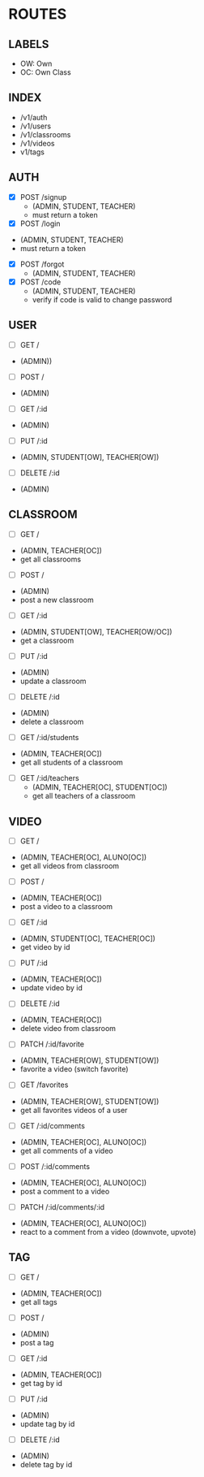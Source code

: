 # ROUTES

## LABELS
- OW: Own
- OC: Own Class

## INDEX
- /v1/auth
- /v1/users
- /v1/classrooms
- /v1/videos
- v1/tags

## AUTH
- [x] POST /signup
  - (ADMIN, STUDENT, TEACHER)
  - must return a token
- [x]  POST /login
  - (ADMIN, STUDENT, TEACHER)
  - must return a token
- [x] POST /forgot
  - (ADMIN, STUDENT, TEACHER)
- [x] POST /code
  - (ADMIN, STUDENT, TEACHER)
  - verify if code is valid to change password
<!-- - [ ] POST /logout
  - (ADMIN, STUDENT, TEACHER)
  - logout user -->
<!-- - [ ] POST /me
  - (ADMIN[OW], STUDENT[OW], TEACHER[OW])
  - must return user data -->

## USER
- [ ]  GET /
  - (ADMIN))
- [ ]  POST /
  - (ADMIN)
- [ ]  GET /:id
  - (ADMIN)
- [ ]  PUT /:id
  - (ADMIN, STUDENT[OW], TEACHER[OW])
- [ ]  DELETE /:id
  - (ADMIN)

## CLASSROOM
- [ ]  GET /
  - (ADMIN, TEACHER[OC])
  - get all classrooms
- [ ]  POST /
  - (ADMIN)
  - post a new classroom
- [ ]  GET /:id
  - (ADMIN, STUDENT[OW], TEACHER[OW/OC])
  - get a classroom
- [ ]  PUT /:id
  - (ADMIN)
  - update a classroom
- [ ]  DELETE /:id
  - (ADMIN)
  - delete a classroom
- [ ]  GET /:id/students
  - (ADMIN, TEACHER[OC])
  - get all students of a classroom
- [ ] GET /:id/teachers
  - (ADMIN, TEACHER[OC], STUDENT[OC])
  - get all teachers of a classroom

## VIDEO
- [ ]  GET /
  - (ADMIN, TEACHER[OC], ALUNO[OC])
  - get all videos from classroom
- [ ]  POST /
  - (ADMIN, TEACHER[OC])
  - post a video to a classroom
- [ ]  GET /:id
  - (ADMIN, STUDENT[OC], TEACHER[OC])
  - get video by id
- [ ]  PUT /:id
  - (ADMIN, TEACHER[OC])
  - update video by id
- [ ]  DELETE /:id
  - (ADMIN, TEACHER[OC])
  - delete video from classroom
- [ ]  PATCH /:id/favorite
  - (ADMIN, TEACHER[OW], STUDENT[OW])
  - favorite a video (switch favorite)
- [ ]  GET /favorites
  - (ADMIN, TEACHER[OW], STUDENT[OW])
  - get all favorites videos of a user
- [ ]  GET /:id/comments
  - (ADMIN, TEACHER[OC], ALUNO[OC])
  - get all comments of a video
- [ ]  POST /:id/comments
  - (ADMIN, TEACHER[OC], ALUNO[OC])
  - post a comment to a video
<!-- - [ ]  GET /:id/comments/:id
  - (ADMIN, TEACHER[OC], ALUNO[OC])
  - get a specific comment from a video -->
- [ ]  PATCH /:id/comments/:id
  - (ADMIN, TEACHER[OC], ALUNO[OC])
  - react to a comment from a video (downvote, upvote)

## TAG
- [ ]  GET /
  - (ADMIN, TEACHER[OC])
  - get all tags
- [ ]  POST /
  - (ADMIN)
  - post a tag
- [ ]  GET /:id
  - (ADMIN, TEACHER[OC])
  - get tag by id
- [ ]  PUT /:id
  - (ADMIN)
  - update tag by id
- [ ]  DELETE /:id
  - (ADMIN)
  - delete tag by id